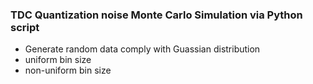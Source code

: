### TDC Quantization noise Monte Carlo Simulation via Python script
  - Generate random data comply with Guassian distribution
  - uniform bin size
  - non-uniform bin size
